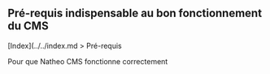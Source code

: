 ## Pré-requis indispensable au bon fonctionnement du CMS

[Index](../../index.md > Pré-requis

Pour que Natheo CMS fonctionne correctement